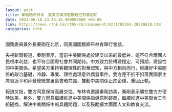 ```yaml
---
layout: post
title: 秦剛晤布林肯　冀美方秉持客觀理性對華認知
date: 2023-06-18 23:48:35.000000000 +08:00
link: https://news.rthk.hk/rthk/ch/component/k2/1705364-20230618.htm
categories: rthk
---
```


國務委員兼外長秦剛在北京，同美國國務卿布林肯舉行會談。

央視新聞報道，秦剛表示，當前中美關係處於建交以來的最低谷，這不符合兩國人民根本利益，也不符合國際社會共同期待。中方致力於構建穩定、可預期、建設性的中美關係。希望美方秉持客觀理性的對華認知，與中方相向而行，維護好中美關係的政治基礎，冷靜、專業、理性處理意外偶發事件。雙方應不折不扣落實國家主席習近平和拜登總統峇里島會晤共識，推動中美關係止跌企穩，重回正軌。

報道又指，雙方同意保持高層交往。布林肯邀請秦剛訪美，秦剛表示願在雙方方便時訪美。另外，雙方同意繼續推進中美關係指導原則磋商，繼續推進中美聯合工作組磋商，解決中美關係中的具體問題，以及鼓勵擴大兩國人文和教育交流。

